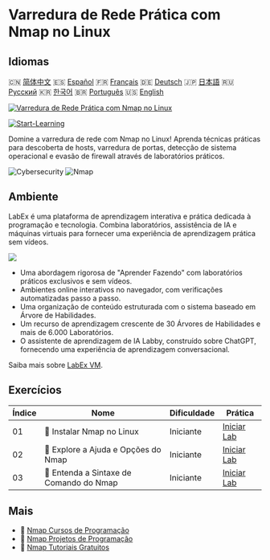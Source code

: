 # Varredura de Rede Prática com Nmap no Linux

## Idiomas

🇨🇳 [简体中文](README_zh.md) 🇪🇸 [Español](README_es.md) 🇫🇷 [Français](README_fr.md) 🇩🇪 [Deutsch](README_de.md) 🇯🇵 [日本語](README_ja.md) 🇷🇺 [Русский](README_ru.md) 🇰🇷 [한국어](README_ko.md) 🇧🇷 [Português](README_pt.md) 🇺🇸 [English](README.md) 

[![Varredura de Rede Prática com Nmap no Linux](https://cover-creator.labex.io/hands-on-network-scanning-with-nmap-on-linux.png?lang=pt)](https://labex.io/pt/courses/hands-on-network-scanning-with-nmap-on-linux)

[![Start-Learning](https://img.shields.io/badge/Start-Learning-whitesmoke?style=for-the-badge)](https://labex.io/pt/courses/hands-on-network-scanning-with-nmap-on-linux)

Domine a varredura de rede com Nmap no Linux! Aprenda técnicas práticas para descoberta de hosts, varredura de portas, detecção de sistema operacional e evasão de firewall através de laboratórios práticos.

![Cybersecurity](https://img.shields.io/badge/Cybersecurity-whitesmoke?style=for-the-badge&logo=cybersecurity)
![Nmap](https://img.shields.io/badge/Nmap-whitesmoke?style=for-the-badge&logo=nmap)


## Ambiente

LabEx é uma plataforma de aprendizagem interativa e prática dedicada à programação e tecnologia. Combina laboratórios, assistência de IA e máquinas virtuais para fornecer uma experiência de aprendizagem prática sem vídeos.

![](https://tutorial-screenshot.getvm.io/images/vm-1725247253.png)

- Uma abordagem rigorosa de "Aprender Fazendo" com laboratórios práticos exclusivos e sem vídeos.
- Ambientes online interativos no navegador, com verificações automatizadas passo a passo.
- Uma organização de conteúdo estruturada com o sistema baseado em Árvore de Habilidades.
- Um recurso de aprendizagem crescente de 30 Árvores de Habilidades e mais de 6.000 Laboratórios.
- O assistente de aprendizagem de IA Labby, construído sobre ChatGPT, fornecendo uma experiência de aprendizagem conversacional.

Saiba mais sobre [LabEx VM](https://support.labex.io/using-labex/virtual-machine).

## Exercícios

|   Índice | Nome                                    | Dificuldade   | Prática                                                                                                                   |
|----------|-----------------------------------------|---------------|---------------------------------------------------------------------------------------------------------------------------|
|       01 | 📖 Instalar Nmap no Linux               | Iniciante     | <a target='_blank' href='https://labex.io/pt/tutorials/nmap-install-nmap-on-linux-530181'>Iniciar Lab</a>                 |
|       02 | 📖 Explore a Ajuda e Opções do Nmap     | Iniciante     | <a target='_blank' href='https://labex.io/pt/tutorials/nmap-explore-nmap-help-and-options-in-nmap-547101'>Iniciar Lab</a> |
|       03 | 📖 Entenda a Sintaxe de Comando do Nmap | Iniciante     | <a target='_blank' href='https://labex.io/pt/tutorials/nmap-understand-nmap-command-syntax-530159'>Iniciar Lab</a>        |

## Mais

- 🔗 [Nmap Cursos de Programação](https://github.com/labex-labs/awesome-programming-courses)
- 🔗 [Nmap Projetos de Programação](https://github.com/labex-labs/awesome-programming-projects)
- 🔗 [Nmap Tutoriais Gratuitos](https://github.com/labex-labs/nmap-free-tutorials)

